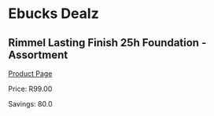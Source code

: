 
# Ebucks Dealz
## Rimmel Lasting Finish 25h Foundation - Assortment
[Product Page](https://www.ebucks.com/web/shop/productSelected.do?prodId=985856795&catId=1158500262)

Price: R99.00

Savings: 80.0


	